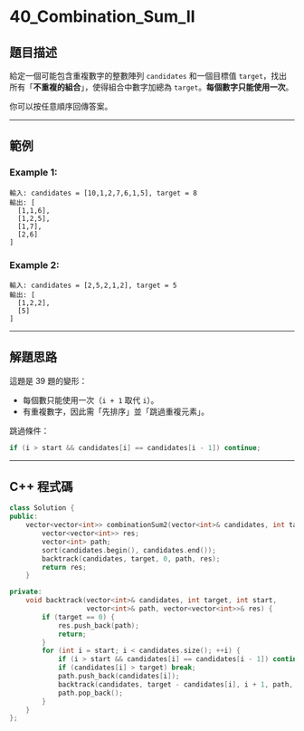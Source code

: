 # 40\_Combination\_Sum\_II

## 題目描述

給定一個可能包含重複數字的整數陣列 `candidates` 和一個目標值 `target`，找出所有「**不重複的組合**」，使得組合中數字加總為 `target`。**每個數字只能使用一次**。

你可以按任意順序回傳答案。

---

## 範例

### Example 1:

```
輸入: candidates = [10,1,2,7,6,1,5], target = 8
輸出: [
  [1,1,6],
  [1,2,5],
  [1,7],
  [2,6]
]
```

### Example 2:

```
輸入: candidates = [2,5,2,1,2], target = 5
輸出: [
  [1,2,2],
  [5]
]
```

---

## 解題思路

這題是 39 題的變形：

* 每個數只能使用一次（`i + 1` 取代 `i`）。
* 有重複數字，因此需「先排序」並「跳過重複元素」。

跳過條件：

```cpp
if (i > start && candidates[i] == candidates[i - 1]) continue;
```
---

## C++ 程式碼

```cpp
class Solution {
public:
    vector<vector<int>> combinationSum2(vector<int>& candidates, int target) {
        vector<vector<int>> res;
        vector<int> path;
        sort(candidates.begin(), candidates.end());
        backtrack(candidates, target, 0, path, res);
        return res;
    }

private:
    void backtrack(vector<int>& candidates, int target, int start,
                   vector<int>& path, vector<vector<int>>& res) {
        if (target == 0) {
            res.push_back(path);
            return;
        }
        for (int i = start; i < candidates.size(); ++i) {
            if (i > start && candidates[i] == candidates[i - 1]) continue;
            if (candidates[i] > target) break;
            path.push_back(candidates[i]);
            backtrack(candidates, target - candidates[i], i + 1, path, res); // 每個數只能用一次
            path.pop_back();
        }
    }
};
```